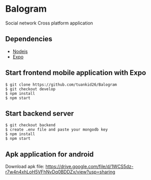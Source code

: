 # Balogram
Social network Cross platform application

## Dependencies 
* [Nodejs](https://nodejs.org/en/download/)
* [Expo](https://docs.expo.dev/get-started/installation/)

## Start frontend mobile application with Expo
```
$ git clone https://github.com/tuankid26/Balogram
$ git checkout develop
$ npm install
$ npm start

```

## Start backend server
```
$ git checkout backend
$ create .env file and paste your mongodb key
$ npm install
$ npm start
```

## Apk application for android
Download apk file:
https://drive.google.com/file/d/1WCS5dz-r7w4n4xhLoH5VFhNvDq0BDDZx/view?usp=sharing
